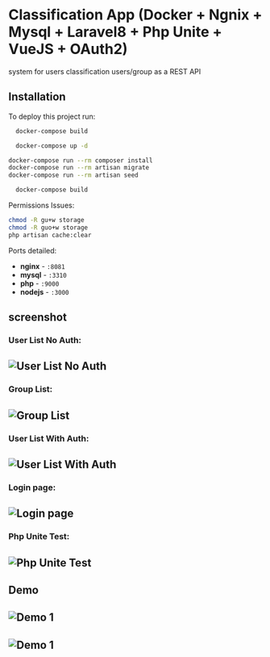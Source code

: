 
# Classification App (Docker + Ngnix + Mysql + Laravel8 + Php Unite + VueJS + OAuth2)


system for users classification users/group as a REST API







## Installation

To deploy this project run:

```bash
  docker-compose build
```

```bash
  docker-compose up -d
```

```bash
docker-compose run --rm composer install
docker-compose run --rm artisan migrate
docker-compose run --rm artisan seed
```

```bash
  docker-compose build
```
Permissions Issues:
```bash
chmod -R gu+w storage
chmod -R guo+w storage
php artisan cache:clear
```

Ports detailed:

- **nginx** - `:8081`
- **mysql** - `:3310`
- **php** - `:9000`
- **nodejs** - `:3000`

## screenshot
### User List No Auth:
![User List No Auth](http://placekitten.com/200/300?style=centerme)
----
### Group List:
![Group List](http://placekitten.com/200/300?style=centerme)
----
### User List With Auth:
![User List With Auth](http://placekitten.com/200/300?style=centerme)
----
### Login page:
![Login page](http://placekitten.com/200/300?style=centerme)
----
### Php Unite Test:
![Php Unite Test](http://placekitten.com/200/300?style=centerme)
----
## Demo
![Demo 1](http://placekitten.com/200/300?style=centerme)
----
![Demo 1](http://placekitten.com/200/300?style=centerme)
----


